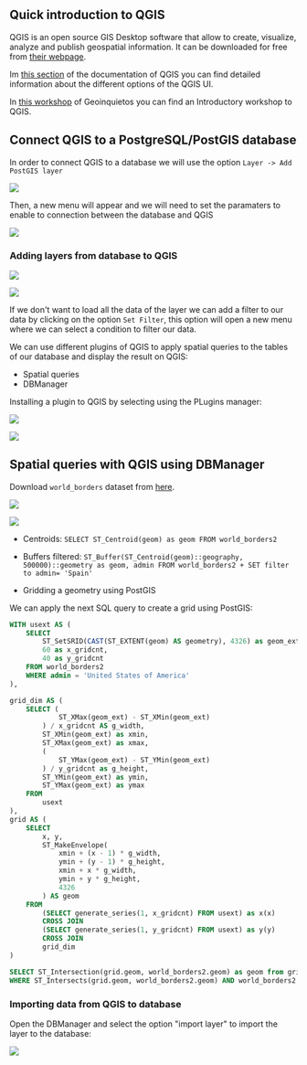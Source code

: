 ## Quick introduction to QGIS

QGIS is an open source GIS Desktop software that allow to create, visualize, analyze and publish geospatial information. It can be downloaded for free from [their webpage](http://www.qgis.org/en/site/).

Im [this section](https://docs.qgis.org/2.0/en/docs/user_manual/introduction/qgis_gui.html) of the documentation of QGIS you can find detailed information about the different options of the QGIS UI.

In [this workshop](https://github.com/GeoinquietosMadrid/intro-qgis) of Geoinquietos you can find an Introductory workshop to QGIS.

## Connect QGIS to a PostgreSQL/PostGIS database

In order to connect QGIS to a database we will use the option `Layer -> Add PostGIS layer` 

![](../img/qgis/addPostGISLayers.png)

Then, a new menu will appear and we will need to set the paramaters to enable to connection between the database and QGIS

![](../img/qgis/setDBConnection.png)

### Adding layers from database to QGIS

![](../img/qgis/connectDB.png)

![](../img/qgis/resultConnectDB.png)

If we don't want to load all the data of the layer we can add a filter to our data by clicking on the option  `Set Filter`, this option will open a new menu where we can select a condition to filter our data.

We can use different plugins of QGIS to apply spatial queries to the tables of our database and display the result on QGIS:

* Spatial queries
* DBManager

Installing a plugin to QGIS by selecting using the PLugins manager:

![](../img/qgis/pluginManager.png)

![](../img/qgis/lookingForplugin.png)

## Spatial queries with QGIS using DBManager

Download `world_borders` dataset from [here](https://ramirocartodb.carto.com/api/v2/sql?q=SELECT+*+FROM+world_borders&format=csv&filename=world_borders).

![](../img/qgis/DBManagermenu.png)

![](../img/qgis/centroid.png)

* Centroids: `SELECT ST_Centroid(geom) as geom FROM world_borders2`

* Buffers filtered: `ST_Buffer(ST_Centroid(geom)::geography, 500000)::geometry as geom, admin FROM world_borders2 + SET filter to admin= 'Spain'`

*  Gridding a geometry using PostGIS

We can apply the next SQL query to create a grid using PostGIS:

```sql
WITH usext AS (
    SELECT
        ST_SetSRID(CAST(ST_EXTENT(geom) AS geometry), 4326) as geom_ext, 
        60 as x_gridcnt,
        40 as y_gridcnt
    FROM world_borders2
    WHERE admin = 'United States of America'
),

grid_dim AS (
    SELECT (
            ST_XMax(geom_ext) - ST_XMin(geom_ext)
        ) / x_gridcnt AS g_width,
        ST_XMin(geom_ext) as xmin,
        ST_XMax(geom_ext) as xmax,
        (
            ST_YMax(geom_ext) - ST_YMin(geom_ext)
        ) / y_gridcnt as g_height,
        ST_YMin(geom_ext) as ymin,
        ST_YMax(geom_ext) as ymax
    FROM
        usext
),
grid AS (
    SELECT  
        x, y,
        ST_MakeEnvelope(
            xmin + (x - 1) * g_width,
            ymin + (y - 1) * g_height,
            xmin + x * g_width,
            ymin + y * g_height,
            4326
        ) AS geom
    FROM
        (SELECT generate_series(1, x_gridcnt) FROM usext) as x(x)
        CROSS JOIN
        (SELECT generate_series(1, y_gridcnt) FROM usext) as y(y)
        CROSS JOIN 
        grid_dim
)

SELECT ST_Intersection(grid.geom, world_borders2.geom) as geom from grid, world_borders2
WHERE ST_Intersects(grid.geom, world_borders2.geom) AND world_borders2.admin = 'United States of America'
```

### Importing data from QGIS to database

Open the DBManager and select the option "import layer" to import the layer to the database:

![](../img/qgis/import_vector_DB.png)




